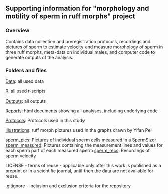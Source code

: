## Supporting information for "morphology and motility of sperm in ruff morphs" project

### **Overview**

Contains data collection and preregistration protocols, recordings and pictures of sperm to estimate velocity and measure morphology of sperm in three ruff morphs, meta-data on individual males, and computer code to generate outputs of the analysis. 

### **Folders and files**

[Data](Data/): all used data

[R](R/): all used r-scripts

[Outputs](Output/): all outputs 

[Reports](Reports/): html documents showing all analyses, including underlying code

[Protocols](Protocols/): Protocols used in this study

[Illustrations](Illustrations): ruff morph pictures used in the graphs drawn by Yifan Pei 

[sperm_pics](sperm_pics/): Pictures of individual sperm cells measured in a SpermSizer
[sperm_measured](sperm_measured/): Pictures containing the measurement lines and values for each sperm part of each measured sperm
[sperm_recs](sperm_recs/): Recordings of sperm velocity


LICENSE - terms of reuse - applicable only after this work is published as a preprint or in a scientific journal, until then the data are not available for reuse.

.gitignore - inclusion and exclusion criteria for the repository
